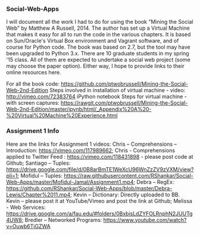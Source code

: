 ### Social-Web-Apps
I will document all the work I had to do for using the book "Mining the Social Web" by Matthew A Russell, 2014. The author has set up a Virtual Machine that makes it easy for all to run the code in the various chapters. It is based on Sun/Oracle's Virtual Box environment and Vagrant software, and of course for Python code. The book was based on 2.7, but the tool may have been upgraded to Python 3.x. 
There are 10 graduate students in my spring '15 class. All of them are expected to undertake a social web project (some  may choose the paper option). Either way, I hope to provide links to their online resources here.

For all the book code: https://github.com/ptwobrussell/Mining-the-Social-Web-2nd-Edition 
Steps involved in installation of virtual machine - video: http://vimeo.com/72383764
iPython notebook Steps for virtual machine - with screen captures: https://rawgit.com/ptwobrussell/Mining-the-Social-Web-2nd-Edition/master/ipynb/html/_Appendix%20A%20-%20Virtual%20Machine%20Experience.html
### Assignment 1 Info
Here are the links for Assignment 1 videos: 
Chris – Comprehensions – Introduction: https://vimeo.com/117989662; 
Chris -  Comprehensions applied to Twitter Feed : https://vimeo.com/118431898 - please post code at Github; 
Santiago – Tuples: https://drive.google.com/file/d/0B8arBmTE1WeXcU96WnZzZV9zVXM/view?pli=1;
Mofidul – Tuples: https://raw.githubusercontent.com/RShankar/Social-Web-Apps/master/Mofidul-Jamal/Assignment1.mp4;
Debra – RegEx: https://github.com/RShankar/Social-Web-Apps/blob/master/Debra-Lewis/Chapter%2011.mp4;
Kevin – Dictionary: Directly uploaded to BB. Kevin – please post it at YouTube/Vimeo and  post the link at Github;
Melissa -  Web Services: https://drive.google.com/a/fau.edu/#folders/0BxbisLdZYFOLRnphN2JUUTg4UW8; 
Bredler – Networked Programs: https://www.youtube.com/watch?v=Ouwb6TiGZWA
